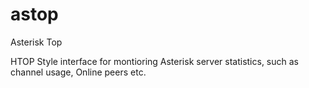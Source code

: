 astop
=====

Asterisk Top

HTOP Style interface for montioring Asterisk server statistics, such as channel usage, Online peers etc.

